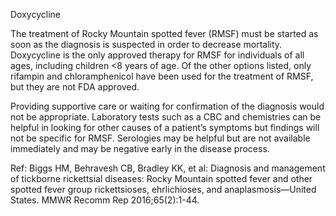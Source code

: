Doxycycline

The treatment of Rocky Mountain spotted fever (RMSF) must be started as soon as the diagnosis is suspected in order to decrease mortality. Doxycycline is the only approved therapy for RMSF for individuals of all ages, including children <8 years of age. Of the other options listed, only rifampin and chloramphenicol have been used for the treatment of RMSF, but they are not FDA approved.

Providing supportive care or waiting for confirmation of the diagnosis would not be appropriate. Laboratory tests such as a CBC and chemistries can be helpful in looking for other causes of a patient’s symptoms but findings will not be specific for RMSF. Serologies may be helpful but are not available immediately and may be negative early in the disease process.

Ref: Biggs HM, Behravesh CB, Bradley KK, et al: Diagnosis and management of tickborne rickettsial diseases: Rocky Mountain spotted fever and other spotted fever group rickettsioses, ehrlichioses, and anaplasmosis—United States. MMWR Recomm Rep 2016;65(2):1-44.